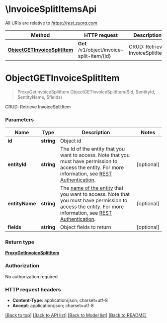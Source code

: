 # \InvoiceSplitItemsApi

All URIs are relative to *https://rest.zuora.com*

Method | HTTP request | Description
------------- | ------------- | -------------
[**ObjectGETInvoiceSplitItem**](InvoiceSplitItemsApi.md#ObjectGETInvoiceSplitItem) | **Get** /v1/object/invoice-split-item/{id} | CRUD: Retrieve InvoiceSplitItem


# **ObjectGETInvoiceSplitItem**
> ProxyGetInvoiceSplitItem ObjectGETInvoiceSplitItem($id, $entityId, $entityName, $fields)

CRUD: Retrieve InvoiceSplitItem




### Parameters

Name | Type | Description  | Notes
------------- | ------------- | ------------- | -------------
 **id** | **string**| Object id | 
 **entityId** | **string**| The Id of the entity that you want to access. Note that you must have permission to access the entity. For more information, see [REST Authentication](https://www.zuora.com/developer/api-reference/#section/Authentication/Entity-Id-and-Entity-Name). | [optional] 
 **entityName** | **string**| The [name of the entity](https://knowledgecenter.zuora.com/BB_Introducing_Z_Business/Multi-entity/B_Introduction_to_Entity_and_Entity_Hierarchy#Name_and_Display_Name) that you want to access. Note that you must have permission to access the entity. For more information, see [REST Authentication](https://www.zuora.com/developer/api-reference/#section/Authentication/Entity-Id-and-Entity-Name). | [optional] 
 **fields** | **string**| Object fields to return | [optional] 

### Return type

[**ProxyGetInvoiceSplitItem**](ProxyGetInvoiceSplitItem.md)

### Authorization

No authorization required

### HTTP request headers

 - **Content-Type**: application/json; charset=utf-8
 - **Accept**: application/json; charset=utf-8

[[Back to top]](#) [[Back to API list]](../README.md#documentation-for-api-endpoints) [[Back to Model list]](../README.md#documentation-for-models) [[Back to README]](../README.md)

